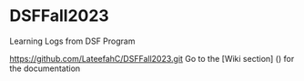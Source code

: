 # DSFFall2023
Learning Logs from DSF Program

https://github.com/LateefahC/DSFFall2023.git
Go to the [Wiki section] () for the documentation
